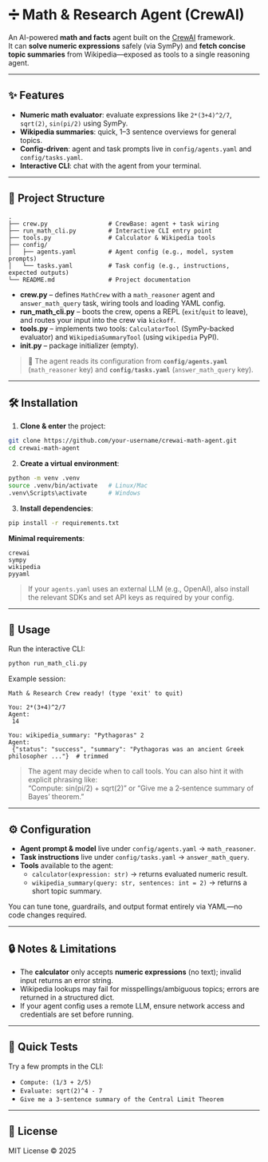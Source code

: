 # ➗ Math & Research Agent (CrewAI)

An AI-powered **math and facts** agent built on the [CrewAI](https://docs.crewai.com) framework.  
It can **solve numeric expressions** safely (via SymPy) and **fetch concise topic summaries** from Wikipedia—exposed as tools to a single reasoning agent.

---

## ✨ Features

- **Numeric math evaluator**: evaluate expressions like `2*(3+4)^2/7`, `sqrt(2)`, `sin(pi/2)` using SymPy.  
- **Wikipedia summaries**: quick, 1–3 sentence overviews for general topics.  
- **Config‑driven**: agent and task prompts live in `config/agents.yaml` and `config/tasks.yaml`.  
- **Interactive CLI**: chat with the agent from your terminal.

---

## 📂 Project Structure

```
.
├── crew.py                 # CrewBase: agent + task wiring
├── run_math_cli.py         # Interactive CLI entry point
├── tools.py                # Calculator & Wikipedia tools
├── config/
│   ├── agents.yaml         # Agent config (e.g., model, system prompts)
│   └── tasks.yaml          # Task config (e.g., instructions, expected outputs)
└── README.md               # Project documentation
```

- **crew.py** – defines `MathCrew` with a `math_reasoner` agent and `answer_math_query` task, wiring tools and loading YAML config.  
- **run_math_cli.py** – boots the crew, opens a REPL (`exit`/`quit` to leave), and routes your input into the crew via `kickoff`.  
- **tools.py** – implements two tools: `CalculatorTool` (SymPy-backed evaluator) and `WikipediaSummaryTool` (using `wikipedia` PyPI).  
- **__init__.py** – package initializer (empty).  

> 🔧 The agent reads its configuration from **`config/agents.yaml`** (`math_reasoner` key) and **`config/tasks.yaml`** (`answer_math_query` key).

---

## 🛠️ Installation

1) **Clone & enter** the project:
```bash
git clone https://github.com/your-username/crewai-math-agent.git
cd crewai-math-agent
```

2) **Create a virtual environment**:
```bash
python -m venv .venv
source .venv/bin/activate   # Linux/Mac
.venv\Scripts\activate      # Windows
```

3) **Install dependencies**:
```bash
pip install -r requirements.txt
```
**Minimal requirements**:
```
crewai
sympy
wikipedia
pyyaml
```

> If your `agents.yaml` uses an external LLM (e.g., OpenAI), also install the relevant SDKs and set API keys as required by your config.

---

## 🚀 Usage

Run the interactive CLI:
```bash
python run_math_cli.py
```

Example session:
```
Math & Research Crew ready! (type 'exit' to quit)

You: 2*(3+4)^2/7
Agent:
 14

You: wikipedia_summary: "Pythagoras" 2
Agent:
 {"status": "success", "summary": "Pythagoras was an ancient Greek philosopher ..."}  # trimmed
```

> The agent may decide when to call tools. You can also hint it with explicit phrasing like:  
> “Compute: sin(pi/2) + sqrt(2)” or “Give me a 2‑sentence summary of Bayes’ theorem.”

---

## ⚙️ Configuration

- **Agent prompt & model** live under `config/agents.yaml` → `math_reasoner`.  
- **Task instructions** live under `config/tasks.yaml` → `answer_math_query`.  
- **Tools** available to the agent:
  - `calculator(expression: str)` → returns evaluated numeric result.  
  - `wikipedia_summary(query: str, sentences: int = 2)` → returns a short topic summary.  

You can tune tone, guardrails, and output format entirely via YAML—no code changes required.

---

## 🔒 Notes & Limitations

- The **calculator** only accepts **numeric expressions** (no text); invalid input returns an error string.  
- Wikipedia lookups may fail for misspellings/ambiguous topics; errors are returned in a structured dict.  
- If your agent config uses a remote LLM, ensure network access and credentials are set before running.

---

## 🧪 Quick Tests

Try a few prompts in the CLI:
- `Compute: (1/3 + 2/5)`  
- `Evaluate: sqrt(2)^4 - 7`  
- `Give me a 3-sentence summary of the Central Limit Theorem`

---

## 📜 License

MIT License © 2025
